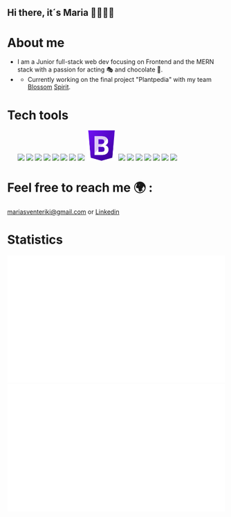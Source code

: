 ## Hi there, it´s Maria 👋👩🏼‍💻
# About me
* I am a Junior full-stack web dev focusing on Frontend and the MERN stack with a passion for acting 🎭 and chocolate 🍫. 
* * Currently working on the final project "Plantpedia" with my team 
[Blossom](https://github.com/aegli84/aegli84) [Spirit](https://github.com/NicklausDim).

# Tech tools 
<ul>
<img with= "80" height= "80" src= "https://upload.wikimedia.org/wikipedia/commons/thumb/a/a7/React-icon.svg/1280px-React-icon.svg.png"/>
<img with= "80" height= "80" src= "https://cdn.iconscout.com/icon/free/png-256/javascript-2038874-1720087.png"/>
<img with= "80" height= "80" src= "https://icon-library.com/images/html5-icon/html5-icon-13.jpg"/>
<img with= "80" height= "80" src= "https://icon-library.com/images/css-icon-png/css-icon-png-0.jpg"/>
<img with= "80" height= "80" src= "https://icon-library.com/images/node-js-icon/node-js-icon-11.jpg"/>
<img with= "80" height= "80" src= "https://cdn.iconscout.com/icon/free/png-512/mongodb-2-1175137.png"/>
<img with= "60" height= "60" src= "https://cdn.iconscout.com/icon/free/png-256/redux-283024.png"/>
<img with= "80" height= "80" src= "https://cdn.iconscout.com/icon/free/png-256/jquery-7-1175152.png"/>
<img with= "70" height= "70" src= "https://raw.githubusercontent.com/themedotid/bootstrap-icon/HEAD/docs/bootstrap-icon-css.png"/>
<img with= "60" height= "60" src= "https://upload.wikimedia.org/wikipedia/commons/thumb/9/96/Sass_Logo_Color.svg/1024px-Sass_Logo_Color.svg.png"/>
<img with= "60" height= "60" src= "https://upload.wikimedia.org/wikipedia/commons/thumb/d/d5/Slack_icon_2019.svg/1200px-Slack_icon_2019.svg.png"/>
<img with= "80" height= "80" src= "https://www.icescrum.com/wp-content/uploads/2020/03/logo-1.png"/>
<img with= "90" height= "90" src= "https://cdn.iconscout.com/icon/free/png-256/figma-682083.png"/>
<img with= "60" height= "60" src= "https://upload.wikimedia.org/wikipedia/commons/9/91/Octicons-mark-github.svg"/>
<img with= "60" height= "60" src= "https://iconape.com/wp-content/png_logo_vector/git-icon.png"/>
<img with= "60" height= "60" src= "https://seeklogo.com/images/C/canva-logo-B4BE25729A-seeklogo.com.png"/>
  </ul>
  
# Feel free to reach me 🌍 :
mariasventeriki@gmail.com or [Linkedin](https://www.linkedin.com/in/maria-sventeriki-4133a01b3/)

# Statistics
![](https://raw.githubusercontent.com/MariaSventeriki/statistics/b873ecf046ce8658a8fa68a346b8614b29d1759b/generated/languages.svg)
![](https://raw.githubusercontent.com/MariaSventeriki/statistics/b873ecf046ce8658a8fa68a346b8614b29d1759b/generated/overview.svg)




